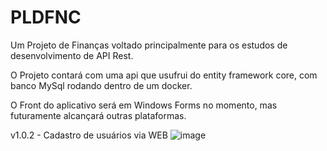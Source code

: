 # PLDFNC
Um Projeto de Finanças voltado principalmente para os estudos de desenvolvimento de API Rest.

O Projeto contará com uma api que usufrui do entity framework core, com banco MySql rodando dentro de um docker.

O Front do aplicativo será em Windows Forms no momento, mas futuramente alcançará outras plataformas.

v1.0.2 - Cadastro de usuários via WEB
![image](https://github.com/user-attachments/assets/8cbe3fe3-2952-475a-8e5b-9f23d3de0634)

